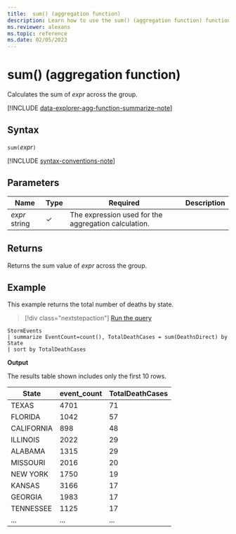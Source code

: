 ```yaml
---
title:  sum() (aggregation function)
description: Learn how to use the sum() (aggregation function) function to calculate the sum of an expression across the group.
ms.reviewer: alexans
ms.topic: reference
ms.date: 02/05/2023
---
```

# sum() (aggregation function)

Calculates the sum of *expr* across the group.

[!INCLUDE [data-explorer-agg-function-summarize-note](../../includes/data-explorer-agg-function-summarize-note.md)]

## Syntax

`sum(`*expr*`)`

[!INCLUDE [syntax-conventions-note](../../includes/syntax-conventions-note.md)]

## Parameters

| Name | Type | Required | Description |
|--|--|--|--|
| *expr*  string | &check; | The expression used for the aggregation calculation. |

## Returns

Returns the sum value of *expr* across the group.

## Example

This example returns the total number of deaths by state.

> [!div class="nextstepaction"]
> <a href="https://dataexplorer.azure.com/clusters/help/databases/Samples?query=H4sIAAAAAAAAAwsuyS/KdS1LzSspVuCqUSguzc1NLMqsSlUAiznnl+aV2CaDSA1NHYWQ/JLEHJfUxJIM58Ti1GIFW5B6DbBAsUtmUWpyiaZCUqVCcEliSSrYtPyiEpAAmj4A7Xtp83QAAAA=" target="_blank">Run the query</a>

```kusto
StormEvents 
| summarize EventCount=count(), TotalDeathCases = sum(DeathsDirect) by State 
| sort by TotalDeathCases
```

**Output**

The results table shown includes only the first 10 rows.

| State                | event_count | TotalDeathCases |
| -------------------- | ----------- | --------------- |
| TEXAS                | 4701        | 71              |
| FLORIDA              | 1042        | 57              |
| CALIFORNIA           | 898         | 48              |
| ILLINOIS             | 2022        | 29              |
| ALABAMA              | 1315        | 29              |
| MISSOURI             | 2016        | 20              |
| NEW YORK             | 1750        | 19              |
| KANSAS               | 3166        | 17              |
| GEORGIA              | 1983        | 17              |
| TENNESSEE            | 1125        | 17              |
| ...   | ... | ... |
